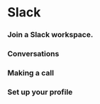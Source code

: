 # Slack

### Join a Slack workspace.

### Conversations

### Making a call

### Set up your profile
